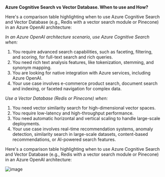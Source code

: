 **Azure Cognitive Search vs Vector Database. When to use and How?**

Here's a comparison table highlighting when to use Azure Cognitive Search and Vector Database (e.g., Redis with a vector search module or Pinecone) in an Azure OpenAI architecture:

*In an Azure OpenAI architecture scenario, use Azure Cognitive Search when:*

1. You require advanced search capabilities, such as faceting, filtering, and scoring, for full-text search and rich queries.
2. You need rich text analysis features, like tokenization, stemming, and synonym mapping.
3. You are looking for native integration with Azure services, including Azure OpenAI.
4. Your use case involves e-commerce product search, document search and indexing, or faceted navigation for complex data.

*Use a Vector Database (Redis or Pinecone) when:*

1. You need vector similarity search for high-dimensional vector spaces.
2. You require low-latency and high-throughput performance.
3. You need automatic horizontal and vertical scaling to handle large-scale deployments.
4. Your use case involves real-time recommendation systems, anomaly detection, similarity search in large-scale datasets, content-based recommendations, or AI-powered search features.

Here's a comparison table highlighting when to use Azure Cognitive Search and Vector Database (e.g., Redis with a vector search module or Pinecone) in an Azure OpenAI architecture:

![image](https://user-images.githubusercontent.com/13455341/236361821-0e7bb245-be72-465d-a0a9-7229491ad04e.png)

